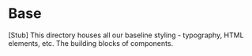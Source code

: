 # Base

[Stub] This directory houses all our baseline styling - typography, HTML elements, etc. The building blocks of components.
